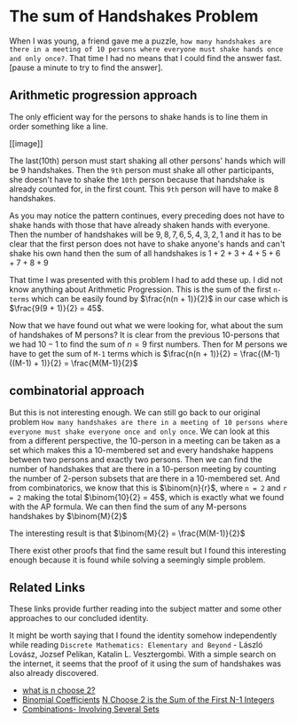 # The sum of Handshakes Problem

When I was young, a friend gave me a puzzle, `how many handshakes are there in a meeting of 10 persons where everyone must shake hands once and only once?`. That time I had no means that I could find the answer fast. [pause a minute to try to find the answer].

## Arithmetic progression approach
The only efficient way for the persons to shake hands is to line them in order something like a line.

[[image]]

The last(10th) person must start shaking all other persons' hands which will be $9$ handshakes. Then the `9th` person must shake all other participants, she doesn't have to shake the `10th` person because that handshake is already counted for, in the first count. This `9th` person will have to make 8 handshakes.

As you may notice the pattern continues, every preceding does not have to shake hands with those that have already shaken hands with everyone. Then the number of handshakes will be $9,8,7,6,5,4,3,2,1$ and it has to be clear that the first person does not have to shake anyone's hands and can't shake his own hand then the sum of all handshakes is $1+2+3+4+5+6+7+8+9$

That time I was presented with this problem I had to add these up. I did not know anything about Arithmetic Progression. This is the sum of the first `n-terms` which can be easily found by $\frac{n(n + 1)}{2}$ in our case which is $\frac{9(9 + 1)}{2} = 45$.

Now that we have found out what we were looking for, what about the sum of handshakes of M persons? It is clear from the previous 10-persons that we had $10 - 1$ to find the sum of $n = 9$ first numbers. Then for M persons we have to get the sum of `M-1` terms which is $\frac{n(n + 1)}{2} = \frac{(M-1)((M-1) + 1)}{2} = \frac{M(M-1)}{2}$

## combinatorial approach
But this is not interesting enough. We can still go back to our original problem `How many handshakes are there in a meeting of 10 persons where everyone must shake everyone once and only once`. We can look at this from a different perspective, the 10-person in a meeting can be taken as a set which makes this a 10-membered set and every handshake happens between two persons and exactly two persons. Then we can find the number of handshakes that are there in a 10-person meeting by counting the number of 2-person subsets that are there in a 10-membered set. And from combinatorics, we know that this is $\binom{n}{r}$, where `n = 2` and `r = 2` making the total $\binom{10}{2} = 45$, which is exactly what we found with the AP formula. We can then find the sum of any M-persons handshakes by $\binom{M}{2}$

The interesting result is that $\binom{M}{2} = \frac{M(M-1)}{2}$

There exist other proofs that find the same result but I found this interesting enough because it is found while solving a seemingly simple problem.

## Related Links
These links provide further reading into the subject matter and some other approaches to our concluded identity.

It might be worth saying that I found the identity somehow independently while reading `Discrete Mathematics: Elementary and Beyond` - László Lovász, Jozsef Pelikan, Katalin L. Vesztergombi. With a simple search on the internet, it seems that the proof of it using the sum of handshakes was also already discovered.

- [what is n choose 2?](https://www.storyofmathematics.com/n-choose-2/)
- [Binomial Coefficients](https://nrich.maths.org/7713)
[N Choose 2 is the Sum of the First N-1 Integers](https://www.jeremykun.com/2011/10/02/n-choose-2/)
- [Combinations- Involving Several Sets](https://math.libretexts.org/Bookshelves/Applied_Mathematics/Applied_Finite_Mathematics_(Sekhon_and_Bloom)/07%3A_Sets_and_Counting/7.06%3A_Combinations-_Involving_Several_Sets)
